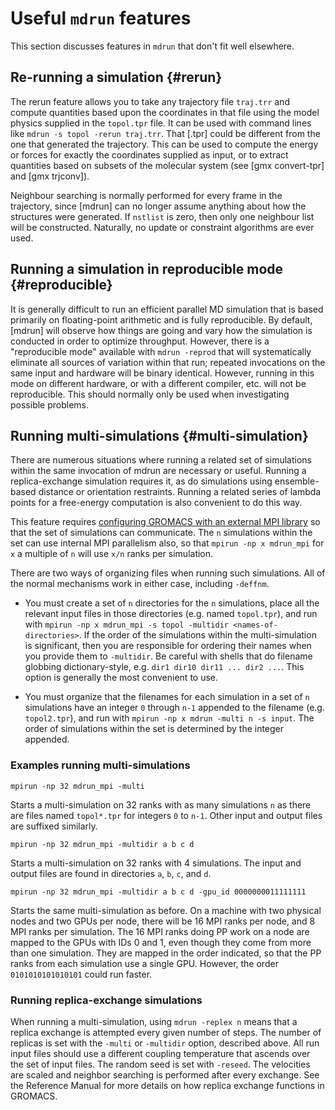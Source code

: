 # Useful `mdrun` features #

This section discusses features in `mdrun` that don't fit well
elsewhere.

## Re-running a simulation {#rerun}

The rerun feature allows you to take any trajectory file `traj.trr`
and compute quantities based upon the coordinates in that file using
the model physics supplied in the `topol.tpr` file. It can be used
with command lines like `mdrun -s topol -rerun traj.trr`. That [.tpr]
could be different from the one that generated the trajectory. This
can be used to compute the energy or forces for exactly the
coordinates supplied as input, or to extract quantities based on
subsets of the molecular system (see [gmx convert-tpr] and [gmx
trjconv]).

Neighbour searching is normally performed for every frame in the
trajectory, since [mdrun] can no longer assume anything about how the
structures were generated. If `nstlist` is zero, then only one
neighbour list will be constructed. Naturally, no update or constraint
algorithms are ever used.

## Running a simulation in reproducible mode {#reproducible}

It is generally difficult to run an efficient parallel MD simulation
that is based primarily on floating-point arithmetic and is fully
reproducible. By default, [mdrun] will observe how things are going
and vary how the simulation is conducted in order to optimize
throughput. However, there is a "reproducible mode" available with
`mdrun -reprod` that will systematically eliminate all sources of
variation within that run; repeated invocations on the same input and
hardware will be binary identical. However, running in this mode on
different hardware, or with a different compiler, etc. will not be
reproducible. This should normally only be used when investigating
possible problems.

## Running multi-simulations {#multi-simulation}

There are numerous situations where running a related set of
simulations within the same invocation of mdrun are necessary or
useful. Running a replica-exchange simulation requires it, as do
simulations using ensemble-based distance or orientation restraints.
Running a related series of lambda points for a free-energy
computation is also convenient to do this way.

This feature requires [configuring GROMACS with an external MPI
library](install-guide.html#mpi-support) so that the set of
simulations can communicate. The `n` simulations within the set can
use internal MPI parallelism also, so that `mpirun -np x mdrun_mpi`
for `x` a multiple of `n` will use `x/n` ranks per simulation.

There are two ways of organizing files when running such
simulations. All of the normal mechanisms work in either case,
including `-deffnm`.

* You must create a set of `n` directories for the `n` simulations,
  place all the relevant input files in those directories (e.g. named
  `topol.tpr`), and run with `mpirun -np x mdrun_mpi -s topol
  -multidir <names-of-directories>`. If the order of the simulations
  within the multi-simulation is significant, then you are responsible
  for ordering their names when you provide them to `-multidir`. Be
  careful with shells that do filename globbing dictionary-style, e.g.
  `dir1 dir10 dir11 ... dir2 ...`. This option is generally the
  most convenient to use.

* You must organize that the filenames for each simulation in a set of
  `n` simulations have an integer `0` through `n-1` appended to
  the filename (e.g. `topol2.tpr`), and run with `mpirun -np x mdrun
  -multi n -s input`. The order of simulations within the set is
  determined by the integer appended.

### Examples running multi-simulations

    mpirun -np 32 mdrun_mpi -multi

Starts a multi-simulation on 32 ranks with as many simulations `n` as
there are files named `topol*.tpr` for integers `0` to `n-1`. Other
input and output files are suffixed similarly.

    mpirun -np 32 mdrun_mpi -multidir a b c d

Starts a multi-simulation on 32 ranks with 4 simulations. The input
and output files are found in directories `a`, `b`, `c`, and `d`.

    mpirun -np 32 mdrun_mpi -multidir a b c d -gpu_id 0000000011111111

Starts the same multi-simulation as before. On a machine with two
physical nodes and two GPUs per node, there will be 16 MPI ranks per
node, and 8 MPI ranks per simulation. The 16 MPI ranks doing PP work
on a node are mapped to the GPUs with IDs 0 and 1, even though they
come from more than one simulation. They are mapped in the order
indicated, so that the PP ranks from each simulation use a single
GPU. However, the order `0101010101010101` could run faster.

### Running replica-exchange simulations

When running a multi-simulation, using `mdrun -replex n` means that a
replica exchange is attempted every given number of steps. The number
of replicas is set with the `-multi` or `-multidir` option, described
above.  All run input files should use a different coupling
temperature that ascends over the set of input files. The random seed
is set with `-reseed`. The velocities are scaled and neighbor
searching is performed after every exchange. See the Reference Manual
for more details on how replica exchange functions in GROMACS.
